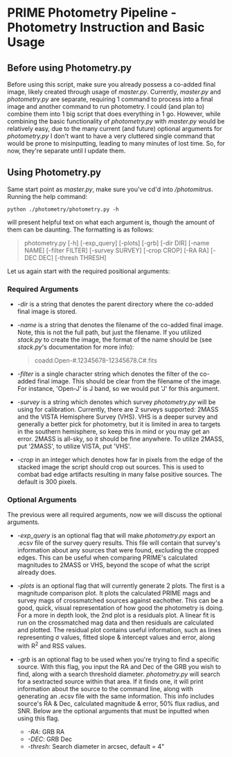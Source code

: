 # PRIME Photometry Pipeline - Photometry Instruction and Basic Usage

## Before using Photometry.py

Before using this script, make sure you already possess a co-added final image, likely created through usage of _master.py_.  Currently, _master.py_ and _photometry.py_ are separate, requiring 1 command to process into a final image and another command to run photometry.  I could (and plan to) combine them into 1 big script that does everything in 1 go.  However, while combining the basic functionality of _photometry.py_ with _master.py_ would be relatively easy, due to the many current (and future) optional arguments for _photometry.py_ I don't want to have a very cluttered single command that would be prone to misinputting, leading to many minutes of lost time.  So, for now, they're separate until I update them.

## Using Photometry.py

Same start point as _master.py_, make sure you've cd'd into _/photomitrus_.  Running the help command: 

    python ./photometry/photometry.py -h

will present helpful text on what each argument is, though the amount of them can be daunting.  The formatting is as follows:

> photometry.py [-h] [-exp_query] [-plots] [-grb] [-dir DIR] [-name NAME] [-filter FILTER] [-survey SURVEY] [-crop CROP] [-RA RA] [-DEC DEC] [-thresh THRESH]

Let us again start with the required positional arguments:

### Required Arguments

- _-dir_ is a string that denotes the parent directory where the co-added final image is stored.

- _-name_ is a string that denotes the filename of the co-added final image.  Note, this is not the full path, but just the filename.  If you utilized _stack.py_ to create the image, the format of the name should be (see _stack.py_'s documentation for more info):

  > coadd.Open-#.12345678-12345678.C#.fits

- _-filter_ is a single character string which denotes the filter of the co-added final image.  This should be clear from the filename of the image.  For instance, 'Open-J' is J band, so we would put 'J' for this argument.

- _-survey_ is a string which denotes which survey _photometry.py_ will be using for calibration.  Currently, there are 2 surveys supported: 2MASS and the VISTA Hemisphere Survey (VHS).  VHS is a deeper survey and generally a better pick for photometry, but it is limited in area to targets in the southern hemisphere, so keep this in mind or you may get an error.  2MASS is all-sky, so it should be fine anywhere.  To utilize 2MASS, put '2MASS', to utilize VISTA, put 'VHS'.

- _-crop_ in an integer which denotes how far in pixels from the edge of the stacked image the script should crop out sources.  This is used to combat bad edge artifacts resulting in many false positive sources.  The default is 300 pixels.

### Optional Arguments

The previous were all required arguments, now we will discuss the optional arguments.

- _-exp_query_ is an optional flag that will make _photometry.py_ export an .ecsv file of the survey query results.  This file will contain that survey's information about any sources that were found, excluding the cropped edges.  This can be useful when comparing PRIME's calculated magnitudes to 2MASS or VHS, beyond the scope of what the script already does.

- _-plots_ is an optional flag that will currently generate 2 plots.  The first is a magnitude comparison plot.  It plots the calculated PRIME mags and survey mags of crossmatched sources against eachother.  This can be a good, quick, visual representation of how good the photometry is doing.  For a more in depth look, the 2nd plot is a residuals plot.  A linear fit is run on the crossmatched mag data and then residuals are calculated and plotted.  The residual plot contains useful information, such as lines representing &#963; values, fitted slope & intercept values and error, along with R<sup>2</sup> and RSS values.

- _-grb_ is an optional flag to be used when you're trying to find a specific source.  With this flag, you input the RA and Dec of the GRB you wish to find, along with a search threshold diameter.  _photometry.py_ will search for a sextracted source within that area.  If it finds one, it will print information about the source to the command line, along with generating an .ecsv file with the same information.  This info includes source's RA & Dec, calculated magnitude & error, 50% flux radius, and SNR.  Below are the optional arguments that must be inputted when using this flag.
    - _-RA_: GRB RA
    - _-DEC_: GRB Dec
    - _-thresh_: Search diameter in arcsec, default = 4"
 
   
